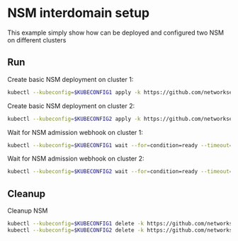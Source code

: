 # NSM interdomain setup


This example simply show how can be deployed and configured two NSM on different clusters

## Run

Create basic NSM deployment on cluster 1:

```bash
kubectl --kubeconfig=$KUBECONFIG1 apply -k https://github.com/networkservicemesh/deployments-k8s/examples/interdomain/nsm/cluster1?ref=2c6fe70a6f44401adbb5996b08d7f93d898b2923
```

Create basic NSM deployment on cluster 2:

```bash
kubectl --kubeconfig=$KUBECONFIG2 apply -k https://github.com/networkservicemesh/deployments-k8s/examples/interdomain/nsm/cluster2?ref=2c6fe70a6f44401adbb5996b08d7f93d898b2923
```

Wait for NSM admission webhook on cluster 1:

```bash
kubectl --kubeconfig=$KUBECONFIG1 wait --for=condition=ready --timeout=1m pod -n nsm-system -l app=admission-webhook-k8s
```

Wait for NSM admission webhook on cluster 2:

```bash
kubectl --kubeconfig=$KUBECONFIG2 wait --for=condition=ready --timeout=1m pod -n nsm-system -l app=admission-webhook-k8s
```

## Cleanup

Cleanup NSM
```bash
kubectl --kubeconfig=$KUBECONFIG1 delete -k https://github.com/networkservicemesh/deployments-k8s/examples/interdomain/nsm/cluster1?ref=2c6fe70a6f44401adbb5996b08d7f93d898b2923
kubectl --kubeconfig=$KUBECONFIG2 delete -k https://github.com/networkservicemesh/deployments-k8s/examples/interdomain/nsm/cluster2?ref=2c6fe70a6f44401adbb5996b08d7f93d898b2923
```

